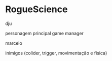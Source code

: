 # RogueScience

dju 

personagem principal 
game manager


marcelo 

inimigos 
(colider, trigger, movimentação e fisica)


